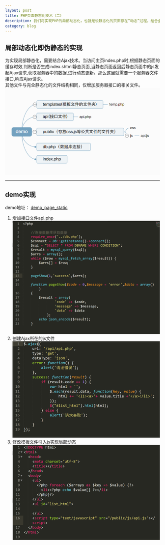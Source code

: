 ```yaml
---
layout: post
title: PHP页面静态化技术（二）
description: 我们将实现PHP的局部动态化，也就是说静态化的页面存在“动态”过程，结合全部静态化技术+Ajax技术实现局部动态化，局部更新页面。
category: blog
---
```


## 局部动态化即伪静态的实现

 为实现局部静态化，需要结合Ajax技术。当访问主页index.php时,根据静态页面的缓存时效,判断是否生成index.shtml静态页面,当静态页面返回后静态页面中的js发起Ajax请求,获取服务器中的数据,进行动态更新。那么这里就需要一个服务器文件接口,响应Ajax请求。<br/>
 其他文件与完全静态化的文件结构相同，仅增加服务器接口的相关文件。<br/>
![page-static-sixth](/images/pageStatic/page-static-sixth.png)

---

## demo实现
demo地址： [demo_page_static](https://github.com/zhoubohan/demo_page_static2)
1. 增加接口文件api.php<br>
![page-static-seventh](/images/pageStatic/page-static-seventh.png)
2. 创建Ajax所在的js文件
![page-static-eighth](/images/pageStatic/page-static-eighth.png)
3. 修改模板文件引入js实现局部动态
![page-static-nineth](/images/pageStatic/page-static-nineth.png)


